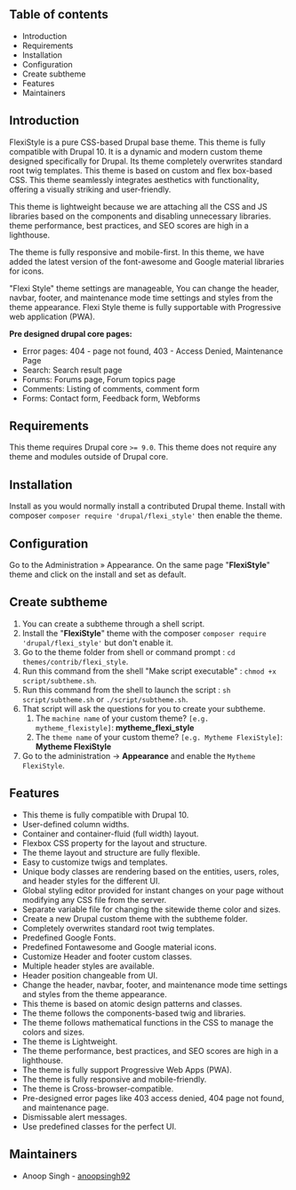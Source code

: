 ## Table of contents

- Introduction
- Requirements
- Installation
- Configuration
- Create subtheme
- Features
- Maintainers


## Introduction

FlexiStyle is a pure CSS-based Drupal base theme. This theme
is fully compatible with Drupal 10. It is a dynamic and
modern custom theme designed specifically for Drupal. Its
theme completely overwrites standard root twig templates.
This theme is based on custom and flex box-based CSS. This
theme seamlessly integrates aesthetics with functionality,
offering a visually striking and user-friendly.

This theme is lightweight because we are attaching all the
CSS and JS libraries based on the components and disabling
unnecessary libraries. theme performance, best practices,
and SEO scores are high in a lighthouse.

The theme is fully responsive and mobile-first. In this
theme, we have added the latest version of the font-awesome
and Google material libraries for icons.

"Flexi Style" theme settings are manageable, You can change
the header, navbar, footer, and maintenance mode time
settings and styles from the theme appearance. Flexi Style
theme is fully supportable with Progressive web application
(PWA).

**Pre designed drupal core pages:**
- Error pages: 404 - page not found, 403 - Access Denied, Maintenance Page
- Search: Search result page
- Forums: Forums page, Forum topics page
- Comments: Listing of comments, comment form
- Forms: Contact form, Feedback form, Webforms


## Requirements

This theme requires Drupal core `>= 9.0`.
This theme does not require any theme and modules outside of Drupal core.


## Installation

Install as you would normally install a contributed Drupal theme.
Install with composer `composer require 'drupal/flexi_style'`
then enable the theme.


## Configuration

Go to the Administration » Appearance.
On the same page "**FlexiStyle**" theme and click on the
install and set as default.


## Create subtheme

1. You can create a subtheme through a shell script.
2. Install the "**FlexiStyle**" theme with the composer
   `composer require 'drupal/flexi_style'` but don't enable it.
3. Go to the theme folder from shell or command prompt
   : `cd themes/contrib/flexi_style`.
4. Run this command from the shell "Make script executable"
   : `chmod +x script/subtheme.sh`.
5. Run this command from the shell to launch the script
   : `sh script/subtheme.sh` or `./script/subtheme.sh`.
6. That script will ask the questions for you to create your subtheme.
	1. The `machine name` of your custom theme? `[e.g. mytheme_flexistyle]`:
    **mytheme_flexi_style**
	2. The `theme name` of your custom theme? `[e.g. Mytheme FlexiStyle]`:
    **Mytheme FlexiStyle**
7. Go to the administration -> **Appearance** and enable the
   `Mytheme FlexiStyle`.


## Features

- This theme is fully compatible with Drupal 10.
- User-defined column widths.
- Container and container-fluid (full width) layout.
- Flexbox CSS property for the layout and structure.
- The theme layout and structure are fully flexible.
- Easy to customize twigs and templates.
- Unique body classes are rendering based on the entities,
  users, roles, and header styles for the different UI.
- Global styling editor provided for instant changes on your
  page without modifying any CSS file from the server.
- Separate variable file for changing the sitewide theme color and sizes.
- Create a new Drupal custom theme with the subtheme folder.
- Completely overwrites standard root twig templates.
- Predefined Google Fonts.
- Predefined Fontawesome and Google material icons.
- Customize Header and footer custom classes.
- Multiple header styles are available.
- Header position changeable from UI.
- Change the header, navbar, footer, and maintenance mode time
  settings and styles from the theme appearance.
- This theme is based on atomic design patterns and classes.
- The theme follows the components-based twig and libraries.
- The theme follows mathematical functions in the CSS to
  manage the colors and sizes.
- The theme is Lightweight.
- The theme performance, best practices, and SEO scores
  are high in a lighthouse.
- The theme is fully support Progressive Web Apps (PWA).
- The theme is fully responsive and mobile-friendly.
- The theme is Cross-browser-compatible.
- Pre-designed error pages like 403 access denied, 404 page
  not found, and maintenance page.
- Dismissable alert messages.
- Use predefined classes for the perfect UI.


## Maintainers

- Anoop Singh - [anoopsingh92](https://www.drupal.org/u/anoopsingh92)
